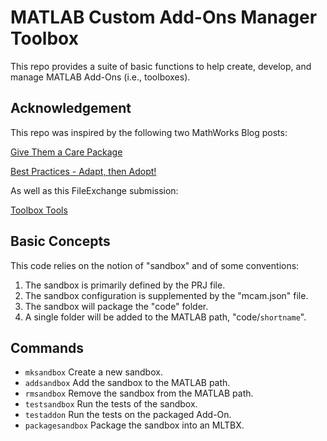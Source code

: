 # MATLAB Custom Add-Ons Manager Toolbox
This repo provides a suite of basic functions to help create, develop, and manage MATLAB Add-Ons (i.e., toolboxes).

## Acknowledgement
This repo was inspired by the following two MathWorks Blog posts:

[Give Them a Care Package](https://blogs.mathworks.com/developer/2016/12/14/give-them-a-care-package/)

[Best Practices - Adapt, then Adopt!](https://blogs.mathworks.com/developer/2017/01/13/matlab-toolbox-best-practices/)

As well as this FileExchange submission:

[Toolbox Tools](https://uk.mathworks.com/matlabcentral/fileexchange/60070-toolbox-tools)

## Basic Concepts
This code relies on the notion of "sandbox" and of some conventions:

1. The sandbox is primarily defined by the PRJ file.
2. The sandbox configuration is supplemented by the "mcam.json" file.
3. The sandbox will package the "code" folder.
4. A single folder will be added to the MATLAB path, "code/`shortname`".

## Commands

* `mksandbox` Create a new sandbox.
* `addsandbox` Add the sandbox to the MATLAB path.
* `rmsandbox` Remove the sandbox from the MATLAB path.
* `testsandbox` Run the tests of the sandbox.
* `testaddon` Run the tests on the packaged Add-On.
* `packagesandbox` Package the sandbox into an MLTBX.
